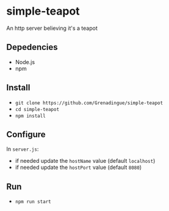 # simple-teapot
An http server believing it's a teapot

## Depedencies
- Node.js
- npm

## Install
- `git clone https://github.com/Grenadingue/simple-teapot`
- `cd simple-teapot`
- `npm install`

## Configure
In `server.js`:
- if needed update the `hostName` value (default `localhost`)
- if needed update the `hostPort` value (default `8080`)

## Run
- `npm run start`
